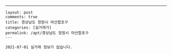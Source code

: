 ---
    layout: post
    comments: true
    title: 경상남도 창원시 마산합포구
    categories: [실거래가]
    permalink: /apt/경상남도 창원시 마산합포구
    ---

    2021-07-01 실거래 정보가 없습니다.

    